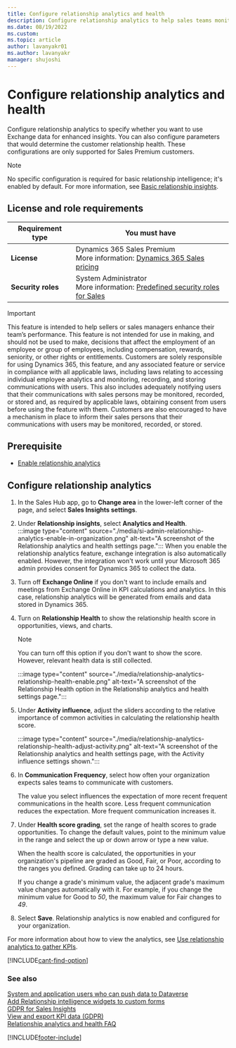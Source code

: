 ```yaml
---
title: Configure relationship analytics and health
description: Configure relationship analytics to help sales teams monitor customer relationship health and risks in Dynamics 365 Sales.
ms.date: 08/19/2022
ms.custom: 
ms.topic: article
author: lavanyakr01
ms.author: lavanyakr
manager: shujoshi
---
```


# Configure relationship analytics and health

Configure relationship analytics to specify whether you want to use Exchange data for enhanced insights. You can also configure parameters that would determine the customer relationship health. These configurations are only supported for Sales Premium customers.

> [!NOTE]
> No specific configuration is required for basic relationship intelligence; it's enabled by default. For more information, see [Basic relationship insights](relationship-analytics-overview.md#basic-relationship-insights).

## License and role requirements
| Requirement type | You must have |
|-----------------------|---------|
| **License** | Dynamics 365 Sales Premium<br>More information: [Dynamics 365 Sales pricing](https://dynamics.microsoft.com/sales/pricing/) |
| **Security roles** | System Administrator<br>More information: [Predefined security roles for Sales](security-roles-for-sales.md)|


>[!IMPORTANT]
>This feature is intended to help sellers or sales managers enhance their team’s performance. This feature is not intended for use in making, and should not be used to make, decisions that affect the employment of an employee or group of employees, including compensation, rewards, seniority, or other rights or entitlements. Customers are solely responsible for using Dynamics 365, this feature, and any associated feature or service in compliance with all applicable laws, including laws relating to accessing individual employee analytics and monitoring, recording, and storing communications with users. This also includes adequately notifying users that their communications with sales persons may be monitored, recorded, or stored and, as required by applicable laws, obtaining consent from users before using the feature with them. Customers are also encouraged to have a mechanism in place to inform their sales persons that their communications with users may be monitored, recorded, or stored.

## Prerequisite

- [Enable relationship analytics](enable-ri.md)


## Configure relationship analytics

1. In the Sales Hub app, go to **Change area** in the lower-left corner of the page, and select **Sales Insights settings**. 
   
3. Under **Relationship insights**, select **Analytics and Health**.  
        :::image type="content" source="./media/si-admin-relationship-analytics-enable-in-organization.png" alt-text="A screenshot of the Relationship analytics and health settings page.":::
    When you enable the relationship analytics feature, exchange integration is also automatically enabled. However, the integration won't work until your Microsoft 365 admin provides consent for Dynamics 365 to collect the data.  

1. Turn off **Exchange Online** if you don't want to include emails and meetings from Exchange Online in KPI calculations and analytics. In this case,  relationship analytics will be generated from emails and data stored in Dynamics 365.


1. Turn on **Relationship Health** to show the relationship health score in opportunities, views, and charts.

    >[!NOTE]
    >You can turn off this option if you don't want to show the score. However, relevant health data is still collected.

    :::image type="content" source="./media/relationship-analytics-relationship-health-enable.png" alt-text="A screenshot of the Relationship Health option in the Relationship analytics and health settings page.":::

1. Under **Activity influence**, adjust the sliders according to the relative importance of common activities in calculating the relationship health score.  

    :::image type="content" source="./media/relationship-analytics-relationship-health-adjust-activity.png" alt-text="A screenshot of the Relationship analytics and health settings page, with the Activity influence settings shown.":::

1. In **Communication Frequency**, select how often your organization expects sales teams to communicate with customers.

    The value you select influences the expectation of more recent frequent communications in the health score. Less frequent communication reduces the expectation. More frequent communication increases it.

1. Under **Health score grading**, set the range of health scores to grade opportunities. To change the default values, point to the minimum value in the range and select the up or down arrow or type a new value.

    When the health score is calculated, the opportunities in your organization's pipeline are graded as Good, Fair, or Poor, according to the ranges you defined. Grading can take up to 24 hours.

    If you change a grade's minimum value, the adjacent grade's maximum value changes automatically with it. For example, if you change the minimum value for Good to *50*, the maximum value for Fair changes to *49*.

1. Select **Save**.
    Relationship analytics is now enabled and configured for your organization. 

For more information about how to view the analytics, see [Use relationship analytics to gather KPIs](../sales/relationship-analytics.md).


[!INCLUDE[cant-find-option](../includes/cant-find-option.md)]

### See also

[System and application users who can push data to Dataverse](/power-platform/admin/system-application-users)  
[Add Relationship intelligence widgets to custom forms](add-ri-widgets-to-custom-form.md)  
[GDPR for Sales Insights](embedded-intelligence-gdpr.md)  
[View and export KPI data (GDPR)](view-export-KPI-data-gdpr.md)  
[Relationship analytics and health FAQ](faqs-sales-insights.md#relationship-analytics-and-health)  

[!INCLUDE[footer-include](../includes/footer-banner.md)]
